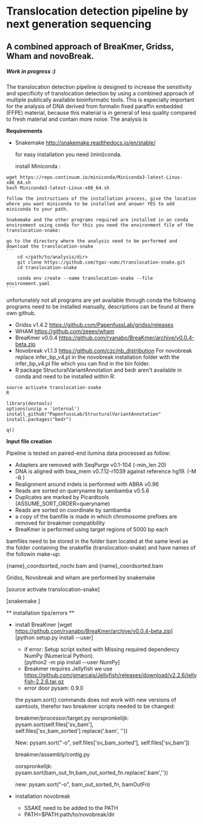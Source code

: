# Translocation detection pipeline by next generation sequencing
## A combined approach of BreaKmer, Gridss, Wham and novoBreak.

##### Work in progress :)


The translocation detection pipeline is designed to increase the sensitivity and specificity of translocation detection by using a combined approach of multiple publically available bioinformatic tools. This is especially important for the analysis of DNA derived from formalin fixed paraffin embedded (FFPE) material, because this material is in general of less quality compared to fresh material and contain more noise. The analysis is

**Requirements**

- Snakemake http://snakemake.readthedocs.io/en/stable/

    for easy installation you need (mini)conda.

    install Miniconda :
```
wget https://repo.continuum.io/miniconda/Miniconda3-latest-Linux-x86_64.sh
bash Miniconda3-latest-Linux-x86_64.sh
```
    follow the instructions of the installation process, give the location where you want miniconda to be installed and answer YES to add miniconda to your path.

    Snakemake and the other programs required are installed in an conda environment using conda for this you need the environment file of the translocation-snake:

    go to the directory where the analysis need to be performed and download the translocation-snake
    ```
        cd </path/to/analysis/dir>
        git clone https://github.com/tgac-vumc/translocation-snake.git
        cd translocation-snake

        conda env create --name translocation-snake --file environment.yaml
    ```

unfortunately not all programs are yet available through conda the following programs need to be installed manually, descriptions can be found at there own github.

- Gridss v1.4.2  https://github.com/PapenfussLab/gridss/releases
- WHAM https://github.com/zeeev/wham
- BreaKmer v0.0.4 https://github.com/ryanabo/BreaKmer/archive/v0.0.4-beta.zip
- Novobreak v1.1.3   https://github.com/czc/nb_distribution
    For novobreak replace infer_bp_v4.pl in the novobreak installation folder with the infer_bp_v4.pl file which you can find in the bin folder.
- R package StructuralVariantAnnotation and bedr aren't available in conda and need to be installed within R:

 ```
source activate translocation-snake
R

library(devtools)
options(unzip = 'internal')
install_github("PapenfussLab/StructuralVariantAnnotation"
install.packages("bedr")

q()
 ```
**Input file creation**

Pipeline is tested on paired-end ilumina data processed as follow:
- Adapters are removed with SeqPurge v0.1-104 (-min_len 20)
- DNA is aligned with bwa_mem v0.7.12-r1039 against reference hg19. (-M -R <readgroupinfo> )
- Realignment around indels is performed with ABRA v0.96
- Reads are sorted on queryname by sambamba v0.5.6
- Duplicates are marked by Picardtools (ASSUME_SORT_ORDER=queryname)
- Reads are sorted on coordinate by sambamba
- a copy of the bamfile is made in which chromosome prefixes are removed for breakmer compatibility
- BreaKmer is performed using target regions of 5000 bp each

bamfiles need to be stored in the folder bam located at the same level as the folder containing the snakefile (translocation-snake) and have names of the followin make-up:

  {name}_coordsorted_nochr.bam and {name}_coordsorted.bam

Gridss, Novobreak and wham are performed by snakemake

[source activate translocation-snake]

[snakemake ]




** installation tips/errors **

- install BreaKmer
	[wget https://github.com/ryanabo/BreaKmer/archive/v0.0.4-beta.zip]  
	[python setup.py install --user]
    - if error: Setup script exited with Missing required dependency NumPy (Numerical Python).   
    	[python2 -m pip install --user NumPy]
    - Breakmer requires Jellyfish we use https://github.com/gmarcais/Jellyfish/releases/download/v2.2.6/jellyfish-2.2.6.tar.gz
    - error door pysam: 0.9.0

    the pysam.sort() commands does not work with new versions of samtools, therefor two breakmer scripts needed to be changed:

    breakmer/processor/target.py
    	oorspronkelijk: 	pysam.sort(self.files['sv_bam'], self.files['sv_bam_sorted'].replace('.bam', ''))

   	New: pysam.sort("-o", self.files['sv_bam_sorted'], self.files['sv_bam'])

    breakmer/assembly/contig.py

    oorspronkelijk:  pysam.sort(bam_out_fn,bam_out_sorted_fn.replace('.bam',''))

    new:	pysam.sort("-o", bam_out_sorted_fn, bamOutFn)
- installation  novobreak
    - SSAKE need to be added to the PATH
	- PATH=$PATH:path/to/novobreak/dir
